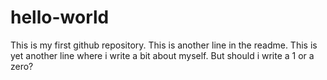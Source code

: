 # hello-world
This is my first github repository.
This is another line in the readme.
This is yet another line where i write a bit about myself.
But should i write a 1 or a zero?
